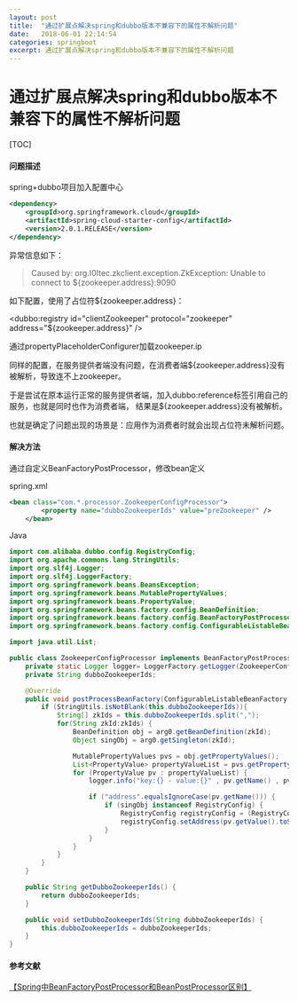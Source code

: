```yaml
---
layout: post
title:  "通过扩展点解决spring和dubbo版本不兼容下的属性不解析问题"
date:   2018-06-01 22:14:54
categories: springboot
excerpt: 通过扩展点解决spring和dubbo版本不兼容下的属性不解析问题
---
```

# 通过扩展点解决spring和dubbo版本不兼容下的属性不解析问题

[TOC]

#### 问题描述
spring+dubbo项目加入配置中心
```xml
<dependency>
	<groupId>org.springframework.cloud</groupId>
	<artifactId>spring-cloud-starter-config</artifactId>
	<version>2.0.1.RELEASE</version>
</dependency>
```

异常信息如下：
>Caused by: org.I0Itec.zkclient.exception.ZkException: Unable to connect to ${zookeeper.address}:9090


如下配置，使用了占位符${zookeeper.address}：

<dubbo:registry id="clientZookeeper" protocol="zookeeper" address="${zookeeper.address}" />


通过propertyPlaceholderConfigurer加载zookeeper.ip

同样的配置，在服务提供者端没有问题，在消费者端${zookeeper.address}没有被解析，导致连不上zookeeper。

于是尝试在原本运行正常的服务提供者端，加入dubbo:reference标签引用自己的服务，也就是同时也作为消费者端，
结果是${zookeeper.address}没有被解析。

也就是确定了问题出现的场景是：应用作为消费者时就会出现占位符未解析问题。


#### 解决方法

通过自定义BeanFactoryPostProcessor，修改bean定义

spring.xml

```xml
<bean class="com.*.processor.ZookeeperConfigProcessor">
		<property name="dubboZookeeperIds" value="preZookeeper" />
	</bean>
```

Java

```JAVA
import com.alibaba.dubbo.config.RegistryConfig;
import org.apache.commons.lang.StringUtils;
import org.slf4j.Logger;
import org.slf4j.LoggerFactory;
import org.springframework.beans.BeansException;
import org.springframework.beans.MutablePropertyValues;
import org.springframework.beans.PropertyValue;
import org.springframework.beans.factory.config.BeanDefinition;
import org.springframework.beans.factory.config.BeanFactoryPostProcessor;
import org.springframework.beans.factory.config.ConfigurableListableBeanFactory;

import java.util.List;

public class ZookeeperConfigProcessor implements BeanFactoryPostProcessor {
    private static Logger logger= LoggerFactory.getLogger(ZookeeperConfigProcessor.class);
    private String dubboZookeeperIds;

    @Override
    public void postProcessBeanFactory(ConfigurableListableBeanFactory arg0) throws BeansException {
        if (StringUtils.isNotBlank(this.dubboZookeeperIds)){
            String[] zkIds = this.dubboZookeeperIds.split(",");
            for(String zkId:zkIds) {
                BeanDefinition obj = arg0.getBeanDefinition(zkId);
                Object singObj = arg0.getSingleton(zkId);

                MutablePropertyValues pvs = obj.getPropertyValues();
                List<PropertyValue> propertyValueList = pvs.getPropertyValueList();
                for (PropertyValue pv : propertyValueList) {
                    logger.info("key:{} - value:{}" , pv.getName() , pv.getValue());

                    if ("address".equalsIgnoreCase(pv.getName())) {
                        if (singObj instanceof RegistryConfig) {
                            RegistryConfig registryConfig = (RegistryConfig) singObj;
                            registryConfig.setAddress(pv.getValue().toString());
                        }
                    }
                }
            }
        }
    }

    public String getDubboZookeeperIds() {
        return dubboZookeeperIds;
    }

    public void setDubboZookeeperIds(String dubboZookeeperIds) {
        this.dubboZookeeperIds = dubboZookeeperIds;
    }
}
```

#### 参考文献
[【Spring中BeanFactoryPostProcessor和BeanPostProcessor区别】](./Spring中BeanFactoryPostProcessor和BeanPostProcessor区别.md)
